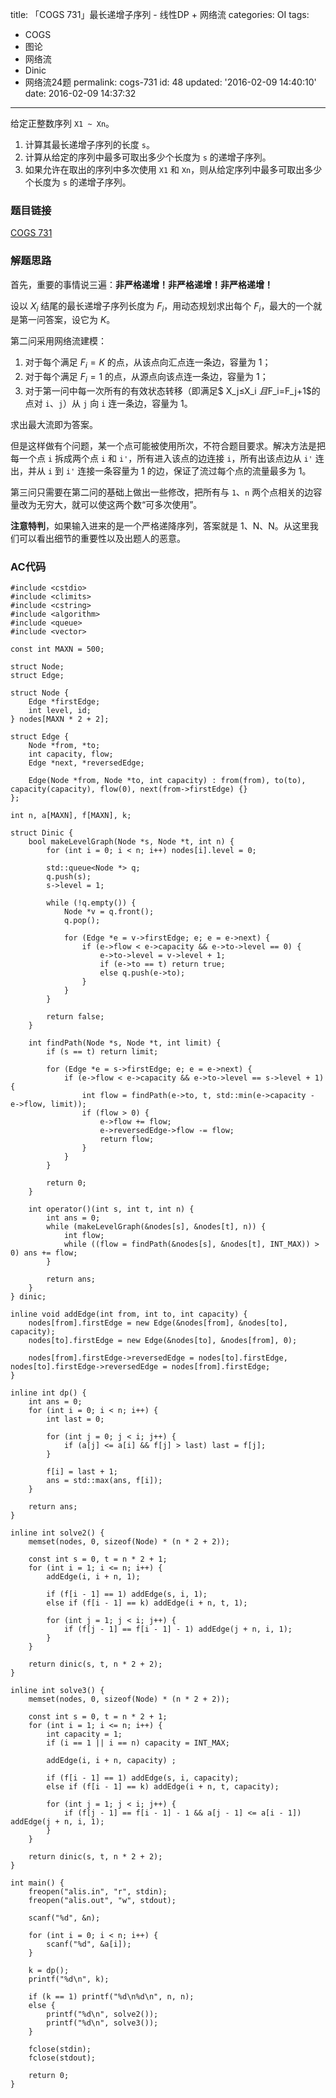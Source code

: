 title: 「COGS 731」最长递增子序列 - 线性DP + 网络流
categories: OI
tags: 
  - COGS
  - 图论
  - 网络流
  - Dinic
  - 网络流24题
permalink: cogs-731
id: 48
updated: '2016-02-09 14:40:10'
date: 2016-02-09 14:37:32
---

给定正整数序列 `X1 ~ Xn`。

1. 计算其最长递增子序列的长度 `s`。
2. 计算从给定的序列中最多可取出多少个长度为 `s` 的递增子序列。
3. 如果允许在取出的序列中多次使用 `X1` 和 `Xn`，则从给定序列中最多可取出多少个长度为 `s` 的递增子序列。

<!-- more -->

### 题目链接
[COGS 731](http://cogs.top/cogs/problem/problem.php?pid=731)

### 解题思路
首先，重要的事情说三遍：**非严格递增！非严格递增！非严格递增！**

设以 $X_i$ 结尾的最长递增子序列长度为 $F_i$，用动态规划求出每个 $F_i$，最大的一个就是第一问答案，设它为 $K$。

第二问采用网络流建模：

1. 对于每个满足 $F_i = K$ 的点，从该点向汇点连一条边，容量为 1；
2. 对于每个满足 $F_i = 1$ 的点，从源点向该点连一条边，容量为 1；
3. 对于第一问中每一次所有的有效状态转移（即满足$ X_j≤X_i $且$F_i=F_j+1$的点对 `i`、`j`）从 `j` 向 `i` 连一条边，容量为 1。

求出最大流即为答案。

但是这样做有个问题，某一个点可能被使用所次，不符合题目要求。解决方法是把每一个点 `i` 拆成两个点 `i` 和 `i'`，所有进入该点的边连接 `i`，所有出该点边从 `i'` 连出，并从 `i` 到 `i'` 连接一条容量为 1 的边，保证了流过每个点的流量最多为 1。

第三问只需要在第二问的基础上做出一些修改，把所有与 `1`、`n` 两个点相关的边容量改为无穷大，就可以使这两个数“可多次使用”。

**注意特判**，如果输入进来的是一个严格递降序列，答案就是 1、N、N。从这里我们可以看出细节的重要性以及出题人的恶意。

### AC代码
<!-- c++ -->
```
#include <cstdio>
#include <climits>
#include <cstring>
#include <algorithm>
#include <queue>
#include <vector>

const int MAXN = 500;

struct Node;
struct Edge;

struct Node {
	Edge *firstEdge;
	int level, id;
} nodes[MAXN * 2 + 2];

struct Edge {
	Node *from, *to;
	int capacity, flow;
	Edge *next, *reversedEdge;

	Edge(Node *from, Node *to, int capacity) : from(from), to(to), capacity(capacity), flow(0), next(from->firstEdge) {}
};

int n, a[MAXN], f[MAXN], k;

struct Dinic {
	bool makeLevelGraph(Node *s, Node *t, int n) {
		for (int i = 0; i < n; i++) nodes[i].level = 0;

		std::queue<Node *> q;
		q.push(s);
		s->level = 1;

		while (!q.empty()) {
			Node *v = q.front();
			q.pop();

			for (Edge *e = v->firstEdge; e; e = e->next) {
				if (e->flow < e->capacity && e->to->level == 0) {
					e->to->level = v->level + 1;
					if (e->to == t) return true;
					else q.push(e->to);
				}
			}
		}

		return false;
	}

	int findPath(Node *s, Node *t, int limit) {
		if (s == t) return limit;

		for (Edge *e = s->firstEdge; e; e = e->next) {
			if (e->flow < e->capacity && e->to->level == s->level + 1) {
				int flow = findPath(e->to, t, std::min(e->capacity - e->flow, limit));
				if (flow > 0) {
					e->flow += flow;
					e->reversedEdge->flow -= flow;
					return flow;
				}
			}
		}

		return 0;
	}

	int operator()(int s, int t, int n) {
		int ans = 0;
		while (makeLevelGraph(&nodes[s], &nodes[t], n)) {
			int flow;
			while ((flow = findPath(&nodes[s], &nodes[t], INT_MAX)) > 0) ans += flow;
		}

		return ans;
	}
} dinic;

inline void addEdge(int from, int to, int capacity) {
	nodes[from].firstEdge = new Edge(&nodes[from], &nodes[to], capacity);
	nodes[to].firstEdge = new Edge(&nodes[to], &nodes[from], 0);

	nodes[from].firstEdge->reversedEdge = nodes[to].firstEdge, nodes[to].firstEdge->reversedEdge = nodes[from].firstEdge;
}

inline int dp() {
	int ans = 0;
	for (int i = 0; i < n; i++) {
		int last = 0;

		for (int j = 0; j < i; j++) {
			if (a[j] <= a[i] && f[j] > last) last = f[j];
		}

		f[i] = last + 1;
		ans = std::max(ans, f[i]);
	}

	return ans;
}

inline int solve2() {
	memset(nodes, 0, sizeof(Node) * (n * 2 + 2));

	const int s = 0, t = n * 2 + 1;
	for (int i = 1; i <= n; i++) {
		addEdge(i, i + n, 1);

		if (f[i - 1] == 1) addEdge(s, i, 1);
		else if (f[i - 1] == k) addEdge(i + n, t, 1);

		for (int j = 1; j < i; j++) {
			if (f[j - 1] == f[i - 1] - 1) addEdge(j + n, i, 1);
		}
	}

	return dinic(s, t, n * 2 + 2);
}

inline int solve3() {
	memset(nodes, 0, sizeof(Node) * (n * 2 + 2));

	const int s = 0, t = n * 2 + 1;
	for (int i = 1; i <= n; i++) {
		int capacity = 1;
		if (i == 1 || i == n) capacity = INT_MAX;

		addEdge(i, i + n, capacity) ;

		if (f[i - 1] == 1) addEdge(s, i, capacity);
		else if (f[i - 1] == k) addEdge(i + n, t, capacity);

		for (int j = 1; j < i; j++) {
			if (f[j - 1] == f[i - 1] - 1 && a[j - 1] <= a[i - 1]) addEdge(j + n, i, 1);
		}
	}

	return dinic(s, t, n * 2 + 2);
}

int main() {
	freopen("alis.in", "r", stdin);
	freopen("alis.out", "w", stdout);

	scanf("%d", &n);

	for (int i = 0; i < n; i++) {
		scanf("%d", &a[i]);
	}

	k = dp();
	printf("%d\n", k);

	if (k == 1) printf("%d\n%d\n", n, n);
	else {
		printf("%d\n", solve2());
		printf("%d\n", solve3());
	}

	fclose(stdin);
	fclose(stdout);

	return 0;
}
```
